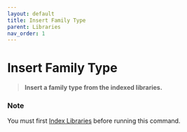 ```yaml
---
layout: default
title: Insert Family Type
parent: Libraries
nav_order: 1
---
```


# Insert Family Type
> **Insert a family type from the indexed libraries.**

### Note
You must first [Index Libraries](Index_Libraries.html) before running this 
command.